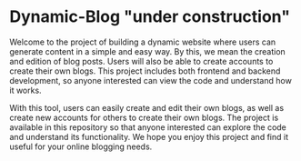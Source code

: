 # Dynamic-Blog "under construction"

Welcome to the project of building a dynamic website where users can generate content in a simple and easy way. By this, we mean the creation and edition of blog posts. Users will also be able to create accounts to create their own blogs. This project includes both frontend and backend development, so anyone interested can view the code and understand how it works.

With this tool, users can easily create and edit their own blogs, as well as create new accounts for others to create their own blogs. The project is available in this repository so that anyone interested can explore the code and understand its functionality. We hope you enjoy this project and find it useful for your online blogging needs.
